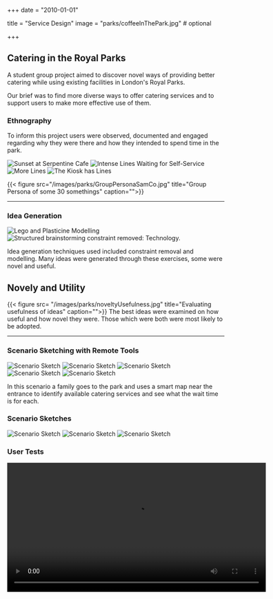 +++
date = "2010-01-01"

title = "Service Design"
image = "parks/coffeeInThePark.jpg" # optional

+++


## Catering in the Royal Parks 
A student group project aimed to discover novel ways of providing better catering while using existing facilities in London's Royal Parks. 

Our brief was to find more diverse ways to offer catering services and to support users to make more effective use of them. 

### Ethnography
To inform this project users were observed, documented and engaged regarding why they were there and how they intended to spend time in the park.

<div class="main-carousel js-flickity"
  data-flickity-options='{ "imagesLoaded": true,"cellAlign": "left", "contain": true,  "accessibility": true }'>
	<img src= "/public/images/parks/coffeeInThePark.jpg"  alt="Sunset at Serpentine Cafe" />
	<img src= "/public/images/parks/madLinesInTheCafe.jpg" alt="Intense Lines Waiting for Self-Service" />   
	<img src= "/public/images/parks/lineRegister.jpg" alt="More Lines" />
	<img src= "/public/images/parks/kioskLines.jpg" alt="The Kiosk has Lines" />
</div>

{{< figure src="/images/parks/GroupPersonaSamCo.jpg" title="Group Persona of some 30 somethings" caption="">}}

---

### Idea Generation 
 
<div class="main-carousel js-flickity"
  data-flickity-options='{ "imagesLoaded": true,"cellAlign": "left", "contain": true,  "accessibility": true }'>
	<img src= "/public/images/parks/legoInThePark.jpg" alt="Lego and Plasticine Modelling" data-description="Proposals to improve park services.">
	<img src= "/public/images/parks/constraintRemoval.jpg" alt="Structured brainstorming constraint removed: Technology." caption="">
</div>

Idea generation techniques used included constraint removal and modelling. Many ideas were generated through these exercises, some were novel and useful.  

## Novely and Utility
 
{{< figure src= "/images/parks/noveltyUsefulness.jpg" title="Evaluating usefulness of ideas" caption="">}}
The best ideas were examined on how useful and how novel they were. Those which were both were most likely to be adopted.

---

### Scenario Sketching with Remote Tools
<div class="main-carousel js-flickity"
  data-flickity-options='{ "imagesLoaded": true,"cellAlign": "left", "contain": true,  "accessibility": true }'>
	<img src= "/public/images/parks/SBFrame1.JPG" alt="Scenario Sketch" caption="">
	<img src= "/public/images/parks/SBFrame2.JPG" alt="Scenario Sketch" caption="">
	<img src= "/public/images/parks/SBFrame3.JPG" alt="Scenario Sketch" caption="">
	<img src= "/public/images/parks/SBFrame4.JPG" alt="Scenario Sketch" caption="">
	<img src= "/public/images/parks/SBFrame5.JPG" alt="Scenario Sketch" caption="">
</div>


In this scenario a family goes to the park and uses a smart map near the entrance to identify available catering services and see what the wait time is for each.

### Scenario Sketches
<div class="main-carousel js-flickity"
  data-flickity-options='{ "imagesLoaded": true,"cellAlign": "left", "contain": true,  "accessibility": true }'>
	<img src= "/public/images/parks/photo1.JPG" alt="Scenario Sketch" caption="">
	<img src= "/public/images/parks/photo2.JPG" alt="Scenario Sketch" caption="">
	<img src= "/public/images/parks/photo3.JPG" alt="Scenario Sketch" caption="">
</div>

### User Tests
<video width="600px" src="/images/parks/user-test-in-the-park.ogg" controls>
</video>


